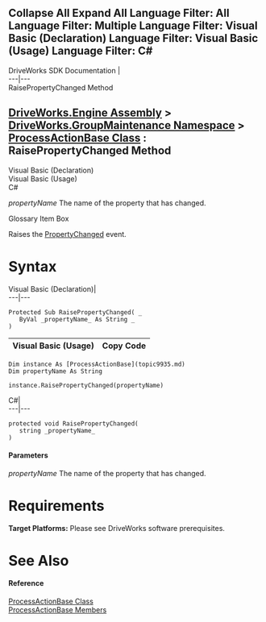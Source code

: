 Collapse All Expand All Language Filter: All  Language Filter: Multiple  Language Filter: Visual Basic (Declaration) Language Filter: Visual Basic (Usage) Language Filter: C#  
---  
DriveWorks SDK Documentation  |   
---|---  
RaisePropertyChanged Method   
  
[DriveWorks.Engine Assembly](topic2156.md) > [DriveWorks.GroupMaintenance Namespace](topic9628.md) > [ProcessActionBase Class](topic9935.md) : RaisePropertyChanged Method  
---  
  
Visual Basic (Declaration)    
Visual Basic (Usage)    
C# 

_propertyName_
    The name of the property that has changed.

Glossary Item Box

Raises the [PropertyChanged](topic9948.md) event. 

# Syntax

Visual Basic (Declaration)|   
---|---  
      
    
    Protected Sub RaisePropertyChanged( _
       ByVal _propertyName_ As String _
    )   
  
Visual Basic (Usage)| Copy Code  
---|---  
      
    
    Dim instance As [ProcessActionBase](topic9935.md)
    Dim propertyName As String
     
    instance.RaisePropertyChanged(propertyName)  
  
C#|   
---|---  
      
    
    protected void RaisePropertyChanged( 
       string _propertyName_
    )  
  
#### Parameters

 _propertyName_
    The name of the property that has changed.

# Requirements

**Target Platforms:** Please see DriveWorks software prerequisites.

# See Also

#### Reference

[ProcessActionBase Class](topic9935.md)   
[ProcessActionBase Members](topic9936.md)


